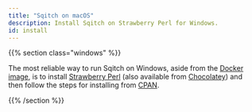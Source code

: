 ```yaml
---
title: "Sqitch on macOS"
description: Install Sqitch on Strawberry Perl for Windows.
id: install
---
```


{{% section class="windows" %}}

The most reliable way to run Sqitch on Windows, aside from the [Docker image],
is to install [Strawberry Perl] \(also available from [Chocolatey]) and then
follow the steps for installing from [CPAN].

  [Docker image]: (docker)
  [Strawberry Perl]: http://strawberryperl.com/
  [Chocolatey]: https://chocolatey.org/packages/StrawberryPerl
  [CPAN]: /download/source "Install Sqitch from Source"

{{% /section %}}

